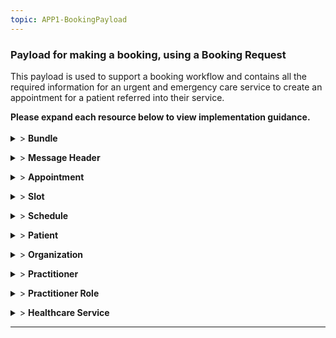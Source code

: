 ```yaml
---
topic: APP1-BookingPayload
---
```


### Payload for making a booking, using a Booking Request

This payload is used to support a booking workflow and contains all the required information for an urgent and emergency care service to create an appointment for a patient referred into their service.
<br>
 <div markdown="span" class="alert alert-warning" role="alert"><i class="fa fa-warning"></i>
  <b>Please expand each resource below to view implementation guidance.</b>
 </div>
</div>
<br>

<details>
  <summary>> <b class="barslink">Bundle</b></summary>
  
  
  
      <p>
              
        <p>The Bundle resource is the container for the event message </p>
        {{tree:https://fhir.nhs.uk/StructureDefinition/BARSBundleMessage, hybrid}}
        <p>


| Data Item                                                        | Implementation Guidance                                                                                                                                                                                                                                                                                                                                                                                                                                               | Necessity | Cadinality UKCore | Example Value(s)                                                                         |
|------------------------------------------------------------------|-----------------------------------------------------------------------------------------------------------------------------------------------------------------------------------------------------------------------------------------------------------------------------------------------------------------------------------------------------------------------------------------------------------------------------------------------------------------------|-----------|-------------------|------------------------------------------------------------------------------------------|
| Bundle                                                           | https://simplifier.net/nhsbookingandreferrals/barsbundlemessage                                                                                                                                                                                                                                                                                                                                    |      | 1..1                   |                                                                                          |
| Bundle.id                                                        | This id is generated by the originating sender of the message, retained in subsequent messages..                                                                                                                                                                                                                                                                                                                                                                      | MUST      |                   | 79120f41-a431-4f08-bcc5-1e67006fcae0                                                     |
| Bundle.meta                                                      | https://www.hl7.org/fhir/resource.html#Meta                                                                                                                                                                                                                                                                                                                                                                                                                           | MUST      | 0..1              |                                                                                          |
| Bundle.meta.profile                                              | This MUST be populated with the structure definition for BaRSBundleMessage : 'https://fhir.nhs.uk/StructureDefinition/BARSBundleMessage' - FIXED VALUE                                                                                                                                                                                                                                                                                                                | MUST      | 0..1              | https://fhir.nhs.uk/StructureDefinition/BARSBundleMessage                                |
| Bundle.meta.lastUpdated                                          | All resources MUST include 'lastUpdated' value, under the meta section which MUST be the same timestamp for each resource when created from new, but MUST be a later timestamp on updates to resources, if the content of a particular resource contains updated info for subsequent updates. Otherwise, maintain the timestamp originally sent.                                                                                                                      | MUST      | 0..1              | 2023-03-08T12:01:08.4677672+00:00                                                        |
| Bundle.type                                                      | This MUST be populated with 'message' - FIXED VALUE                                                                                                                                                                                                                                                                                                                                                                                                                   | MUST      | 1..1              | message                                                                                  |
| Bundle.timestamp                                                 | This MUST be populated with the date that the content of the message was assembled. This date is not changed by middleware engines unless they add additional data that changes the meaning of the time of the message                                                                                                                                                                                                                                                | MUST      | 0..1              | 2023-03-08T12:01:08.4677672+00:00                                                        |
| Bundle.entry(s)                                                  | Follow BaRS profile guidance for populating this element                                                                                                                                                                                                                                                                                                                                                                                                              | MUST      |                   |                                                                                          |
| Bundle.entry.fullUrl                                             | This MUST be populated with the unique identifier for the resource entry. Transient id relative to the bundle                                                                                                                                                                                                                                                                                                                                                         | MUST      | 0..1              | urn:uuid:1cbdfb97-5859-48a4-8301-d54eab818d68                                            |
| Bundle.entry.resourceType                                        | This MUST be populated with the Resources detailed in the message definition.                                                                                                                                                                                                                                                                                                                                                                                         | MUST      | 0..1              | MessageHeader,Patient, Appointment                                                       |


</details>
<p>
<details>
  <summary>> <b class="barslink">Message Header</b></summary>
  
  
      <p>
              
        <p>A resource that describes the BaRS message being exchanged between two systems. It defines the way that the Appointment bundle should be processed when it is being consumed by a receiver</p>
        {{tree:https://fhir.nhs.uk/StructureDefinition/BARSMessageHeader-booking-request, hybrid}}
        <p>

| Data Item                                                        | Implementation Guidance                                                                                                                                                                                                                                                                                                                                                                                                                                               | Necessity | Cadinality UKCore | Example Value(s)                                                                         |
|------------------------------------------------------------------|-----------------------------------------------------------------------------------------------------------------------------------------------------------------------------------------------------------------------------------------------------------------------------------------------------------------------------------------------------------------------------------------------------------------------------------------------------------------------|-----------|-------------------|------------------------------------------------------------------------------------------|
| MessageHeader                                                    | https://simplifier.net/nhsbookingandreferrals/barsmessageheaderbookingrequest-duplicate-2                                                                                                                                                                                                                                                                                       |       | 1..1                   |                                                                                          |
| MessageHeader.meta                                               | https://www.hl7.org/fhir/resource.html#Meta                                                                                                                                                                                                                                                                                                                                                                                                                           | MUST      | 0..1              |                                                                                          |
| MessageHeader.meta.profile                                       | This MUST be populated with the structure definition forBARSMessageHeader-booking-request                                                                                                                                                                                                                                                                                                                                                                             | MUST      | 0..1              | https://fhir.nhs.uk/StructureDefinition/BARSMessageHeader-booking-request                |
| MessageHeader.meta.lastUpdated                                   | All resources MUST include 'lastUpdated' value, under the meta section which MUST be the same timestamp for each resource when created from new, but MUST be a later timestamp on updates to resources, if the content of a particular resource contains updated info for subsequent updates. Otherwise, maintain the timestamp originally sent.                                                                                                                      | MUST      | 0..1              | 2023-03-08T12:01:08.4677672+00:00                                                        |
| MessageHeader.extension                                          | This MUST be populated with details of the Clinical  Decision Support System used                                                                                                                                                                                                                                                                                                                                                                                     | MUST      | 0..1              |                                                                                          |
| MessageHeader.extension.url                                      | This MUST be populated with 'https://fhir.nhs.uk/StructureDefinition/CDSSExtension' - FIXED VALUE                                                                                                                                                                                                                                                                                                                                                                     | MUST      | 0..1              | https://fhir.nhs.uk/StructureDefinition/CDSSExtension                                    |
| MessageHeader.extension.extension                                |                                                                                                                                                                                                                                                                                                                                                                                                                                                                       | MUST      | 0..1              |                                                                                          |
| MessageHeader.extension.extension.url                            | This MUST be populated with the pre-defined Clinical Decision Support System software url - FIXED VALUE                                                                                                                                                                                                                                                                                                                                                               | MUST      | 0..1              | requesterCDSSSoftware                                                                    |
| MessageHeader.extension.extension.valueString                    | This MUST be populated with the Clinical Decision Support System software name e.g. Pathways                                                                                                                                                                                                                                                                                                                                                                          | MUST      | 0..1              | Pathways                                                                                 |
| MessageHeader.extension.extension                                |                                                                                                                                                                                                                                                                                                                                                                                                                                                                       | MUST      | 0..1              |                                                                                          |
| MessageHeader.extension.extension.url                            | This MUST be populated with the pre-defined Clinical Decision Support System software Version url - FIXED VALUE                                                                                                                                                                                                                                                                                                                                                       | MUST      | 0..1              | requesterCDSSVersion                                                                     |
| MessageHeader.extension.extension.valueString                    | This MUST be populated with the Clinical Decision Support System software Version name e.g. 30.2.0                                                                                                                                                                                                                                                                                                                                                                    | MUST      | 0..1              | 30.2.0                                                                                   |
| MessageHeader.eventcoding                                        |                                                                                                                                                                                                                                                                                                                                                                                                                                                                       | MUST      | 1..1              |                                                                                          |
| MessageHeader.eventcoding.system                                 | This MUST be populated with CodeSystem 'https://fhir.nhs.uk/CodeSystem/message-events-bars' - FIXED VALUE                                                                                                                                                                                                                                                                                                                                                             | MUST      | 0..1              | https://fhir.nhs.uk/CodeSystem/message-events-bars                                       |
| MessageHeader.eventcoding.code                                   | The status MUST be populated with 'booking-request'. See CodeSystem: 'https://fhir.nhs.uk/CodeSystem/message-events-bars' - FIXED VALUE                                                                                                                                                                                                                                                                                                                               | MUST      | 0..1              | booking-request                                                                          |
| MessageHeader.destination                                        |                                                                                                                                                                                                                                                                                                                                                                                                                                                                       | MUST      | 0..1              |                                                                                          |
| MessageHeader.destination.receiver                               |                                                                                                                                                                                                                                                                                                                                                                                                                                                                       | MUST      | 0..1              |                                                                                          |
| MessageHeader.destination.receiver.reference                     | This MUST be populated with the full url to the Receiving Organisation resource.                                                                                                                                                                                                                                                                                                                                                                                      | MUST      | 0..1              | urn:uuid:10397afd-479c-42ea-9d5d-e4024481e0f8                                            |
| MessageHeader.destination.endpoint                               | This MUST be populated with the system and Service ID separated by a pipe. for example https://fhir.nhs.uk/id/dos-service-id\|11111111, this is to ensure the receiver knows the intended destination.                                                                                                                                                                                                                                                                | MUST      | 1..1              | https://fhir.nhs.uk/id/dos-service-id\|1122334455                                        |
| MessageHeader.sender                                             |                                                                                                                                                                                                                                                                                                                                                                                                                                                                       | MUST      | 0..1              |                                                                                          |
| MessageHeader.sender.reference                                   | This MUST be populated. Follow BaRS profile guidance for populating this element                                                                                                                                                                                                                                                                                                                                                                                      | MUST      | 0..1              | urn:uuid:07939a0c-2854-46ff-9282-ad906bc93679                                            |
| MessageHeader.source                                             |                                                                                                                                                                                                                                                                                                                                                                                                                                                                       | MUST      | 1..1              |                                                                                          |
| MessageHeader.source.name                                        | This MUST be populated with the sending system supplier name                                                                                                                                                                                                                                                                                                                                                                                                          | MUST      | 0..1              | Patient Access System                                                                    |
| MessageHeader.source.software                                    | This SHOULD be populated with the sending software application name                                                                                                                                                                                                                                                                                                                                                                                                   | SHOULD    | 0..1              | Supplier Software                                                                        |
| MessageHeader.source.version                                     | This SHOULD be populated with the sending software version                                                                                                                                                                                                                                                                                                                                                                                                            | SHOULD    | 0..1              | V1.0.0                                                                                   |
| MessageHeader.source.contact                                     |                                                                                                                                                                                                                                                                                                                                                                                                                                                                       | SHOULD    | 0..1              |                                                                                          |
| MessageHeader.source.contact.system                              | This SHOULD be populated with the Contact Type - phone \| fax \| email \| pager \| url \| sms \| other                                                                                                                                                                                                                                                                                                                                                                | SHOULD    | 0..1              | phone                                                                                    |
| MessageHeader.source.contact.value                               | This SHOULD be populated with the Contact Type value                                                                                                                                                                                                                                                                                                                                                                                                                  | SHOULD    | 0..1              | +44 (0123) 123 4567                                                                      |
| MessageHeader.source.endpoint                                    | This MUST be populated with the system and Service ID separated by a pipe. for example https://fhir.nhs.uk/id/dos-service-id\|11111111, this is to ensure the receiver knows where any response messages SHOULD be addressed.                                                                                                                                                                                                                                         | MUST      | 1..1              | https://fhir.nhs.uk/id/dos-service-id\\|5566778899                                       |
| MessageHeader.reason                                             |                                                                                                                                                                                                                                                                                                                                                                                                                                                                       | MUST      | 0..1              |                                                                                          |
| MessageHeader.reason.coding                                      |                                                                                                                                                                                                                                                                                                                                                                                                                                                                       | MUST      | 0..1              |                                                                                          |
| MessageHeader.reason.coding.system                               | This MUST be populated with 'https://fhir.nhs.uk/CodeSystem/message-reason-bars' - FIXED VALUE                                                                                                                                                                                                                                                                                                                                                                        | MUST      | 0..1              | https://fhir.nhs.uk/CodeSystem/message-reason-bars                                       |
| MessageHeader.reason.coding.code                                 | This MUST be populated with 'new' in a new message and 'update' for an update. See CodeSystem: 'https://fhir.nhs.uk/CodeSystem/message-events-bars'                                                                                                                                                                                                                                                                                                                   | MUST      | 0..1              | new                                                                                      |
| MessageHeader.reason.coding.display                              | This SHOULD be populated with 'new' in a new message and 'update' for an update.                                                                                                                                                                                                                                                                                                                                                                                      | SHOULD    | 0..1              | New                                                                                      |
| MessageHeader.focus                                              |                                                                                                                                                                                                                                                                                                                                                                                                                                                                       | MUST      | 0..*              |                                                                                          |
| MessageHeader.focus.reference                                    | This MUST be populated with a reference to the Appointment                                                                                                                                                                                                                                                                                                                                                                                                            | MUST      | 0..1              | urn:uuid:236bb75d-90ef-461f-b71e-fde7f899802c                                            |
| MessageHeader.definition                                         | This MUST be populated with the MessageDefinition the bundle is based on. This will be used for validation. Value - https://fhir.nhs.uk/MessageDefinition/bars-message-booking-request                                                                                                                                                                                                                                                                                | MUST      | 0..1              | https://fhir.nhs.uk/MessageDefinition/bars-message-booking-request                       |


 
</details>
<p>
<details>
  <summary>> <b class="barslink">Appointment</b></summary>
  
  
    
      <p>
              
        <p>This resource will be used to communicate information about an Appointment and is the focus of the Booking interation.</p>
        {{tree:https://fhir.hl7.org.uk/StructureDefinition/UKCore-Appointment , hybrid}}
        <p>



| Data Item                                                        | Implementation Guidance                                                                                                                                                                                                                                                                                                                                                                                                                                               | Necessity | Profile cardinality | Example Value(s)                                                                         |
|------------------------------------------------------------------|-----------------------------------------------------------------------------------------------------------------------------------------------------------------------------------------------------------------------------------------------------------------------------------------------------------------------------------------------------------------------------------------------------------------------------------------------------------------------|-----------|---------------------|------------------------------------------------------------------------------------------|
| Appointment                                                      | https://simplifier.net/hl7fhirukcorer4/ukcore-appointment                                                                                                                                                                                                                                                                                                                       |           | 1..1                |                                                                                          |
| Appointment.id                                                   | This MUST only be populated with an id generated by the Receiver in the synchronous HTTP response.                                                                                                                                                                                                                                                                                                                                                                    | MUST      | 0..1                | 3713c8fc-dbcf-4f90-bacf-89d99e434e9b                                                     |
| Appointment.meta                                                 | https://www.hl7.org/fhir/resource.html#Meta                                                                                                                                                                                                                                                                                                                                                                                                                           | MUST      | 1..1                |                                                                                          |
| Appointment.meta.profile                                         | This MUST be populated. Follow UK Core guidance for populating this element                                                                                                                                                                                                                                                                                                                                                                                           | MUST      | 1..1                | https://fhir.hl7.org.uk/StructureDefinition/UKCore-Appointment                           |
| Appointment.meta.lastupdated                                     | This MUST be populated. All resources MUST include 'lastUpdated' value, under meta section which MUST be the same timestamp for each resource when created from new, but MUST be a later timestamp on updates, if the content of a particular resource contains updated info for subsequent updates. Otherwise, maintain the timestamp originally sent.                                                                                                               | MUST      | 1..1                | 2023-03-08T12:01:08.4677672+00:00                                                        |
| Appointment.status                                               | This MUST be populated with 'booked' or 'cancelled'                                                                                                                                                                                                                                                                                                                                                                                                                   | MUST      | 1..1                | booked                                                                                   |
| Appointment.serviceCategory                                      |                                                                                                                                                                                                                                                                                                                                                                                                                                                                       |           |                     |                                                                                          |
| Appointment.serviceCategory.coding                               | BaRS Use Case                                                                                                                                                                                                                                                                                                                                                                                                                                                         | MUST      | 0..*                |                                                                                          |
| Appointment.serviceCategory.coding.system                        | This MUST be populated with CodeSystem 'https://fhir.nhs.uk/CodeSystem/usecases-categories-bars' - FIXED VALUE                                                                                                                                                                                                                                                                                                                                                        | MUST      | 0..1                | https://fhir.nhs.uk/CodeSystem/usecases-categories-bars                                  |
| Appointment.serviceCategory.coding.code                          | This MUST be populated with Code for the use-case. See CodeSystem: 'https://fhir.nhs.uk/CodeSystem/usecases-categories-bars'                                                                                                                                                                                                                                                                                                                                          | MUST      | 0..1                | A1T1                                                                                     |
| Appointment.serviceCategory.coding.display                       | This MUST be populated with Display for the use-case. See CodeSystem: 'https://fhir.nhs.uk/CodeSystem/usecases-categories-bars'                                                                                                                                                                                                                                                                                                                                       | MUST      | 0..1                | 111 - ED                                                                                 |
| Appointment.description                                          | This SHOULD be populated. It is the human readable description of the booking                                                                                                                                                                                                                                                                                                                                                                                         | SHOULD    | 0..1                | Reason for calling                                                                       |
| Appointment.start                                                | This MUST be populated with the Start time of the booking                                                                                                                                                                                                                                                                                                                                                                                                             | MUST      | 0..1                | 2021-10-12T12:30:00+00:00                                                                |
| Appointment.end                                                  | This MUST be populated with the End time of the booking                                                                                                                                                                                                                                                                                                                                                                                                               | MUST      | 0..1                | 2021-10-12T12:30:00+00:00                                                                |
| Appointment.slot                                                 |                                                                                                                                                                                                                                                                                                                                                                                                                                                                       | MUST      | 0..*                |                                                                                          |
| Appointment.slot.reference                                       | This MUST be populated with the local logical bundle reference to the Slot resource                                                                                                                                                                                                                                                                                                                                                                                   | MUST      | 0..1                | urn:uuid:c3f6145e-1a26-4345-b3f2-dccbcba62049                                            |
| Appointment.created                                              | This MUST only be populated with the date/time the booking was generated by the Receiver in the synchronous HTTP response.                                                                                                                                                                                                                                                                                                                                            | MUST      | 0..1                | 2021-10-11T15:01:30+00:00"                                                               |
| Appointment.basedOn                                              | This MAY be populated. When the Service Request is made before the booking in the workflow this MUST be populated.                                                                                                                                                                                                                                                                                                                                                    | MAY       | 0..*                |                                                                                          |
| Appointment.basedOn.reference                                    | This MAY be populated. This is MUST be the relative reference to the Service Request when referral is made before booking in the workflow                                                                                                                                                                                                                                                                                                                             | MAY       | 0..1                | ServiceRequest/236bb75d-90ef-461f-b71e-fde7f899802c                                      |
| Appointment.participant                                          |                                                                                                                                                                                                                                                                                                                                                                                                                                                                       | MUST      | 1..1                |                                                                                          |
| Appointment.participant.actor                                    | This MUST be populated with reference to the patient                                                                                                                                                                                                                                                                                                                                                                                                                  | MUST      | 0..1                |                                                                                          |
| Appointment.participant.actor.reference                          | This MUST be populated with the local logical bundle reference to the Patient resource                                                                                                                                                                                                                                                                                                                                                                                | MUST      | 0..1                | urn:uuid:3a62607b-df65-4932-940c-14262787f62d                                            |
| Appointment.participant.actor.status                             | This MUST be populated with 'accepted' - FIXED VALUE                                                                                                                                                                                                                                                                                                                                                                                                                  | MUST      | 1..1                | accepted                                                                                 |

  
</details>
<p>
<details>
  <summary>> <b class="barslink">Slot</b></summary>
  <p> This resource will be used to communicate information about the slot. The Slot resource retrieved via the GET /Slot request and MUST be returned how it was received</p>
        {{tree:https://fhir.hl7.org.uk/StructureDefinition/UKCore-Slot , hybrid}}



</details>
<p>
<details>
  <summary>> <b class="barslink">Schedule</b></summary>
  
  
      <p>
              
        <p>This resource will be used to communicate information about the schedule. The Schedule resource retrieved via the GET /Slot request and MUST be returned how it was received</p>
        {{tree:https://fhir.hl7.org.uk/StructureDefinition/UKCore-Schedule  , hybrid}}
        <p>



</details>
<p>

<details>
  <summary>> <b class="barslink">Patient</b></summary>
  <p>This resource is used to communicate details about the patient who is the subject of the booking.<br>It also includes contact information for third parties when required.</p>
        {{tree:https://fhir.hl7.org.uk/StructureDefinition/UKCore-Patient , hybrid}}
        <p>




| Data Item                                                        | Implementation Guidance                                                                                                                                                                                                                                                                                                                                                                                                                                               | Necessity | Cadinality UKCore | Example Value(s)                                                                         |
|------------------------------------------------------------------|-----------------------------------------------------------------------------------------------------------------------------------------------------------------------------------------------------------------------------------------------------------------------------------------------------------------------------------------------------------------------------------------------------------------------------------------------------------------------|-----------|-------------------|------------------------------------------------------------------------------------------|
| Patient                                                          | https://simplifier.net/hl7fhirukcorer4/ukcore-patient                                                                                                                                                                                                                               |           |  1..1                 |                                                                                          |
| Patient.id                                                       | This MUST only be populated with an id generated by the Receiver in the synchronous HTTP response.                                                                                                                                                                                                                                                                                                                                                                    | MUST      |                   | 9589fb37-87a2-48d8-968f-b371429208a8                                                     |
| Patient.meta                                                     | https://www.hl7.org/fhir/resource.html#Meta                                                                                                                                                                                                                                                                                                                                                                                                                           | MUST      | 1..1              |                                                                                          |
| Patient.meta.profile                                             | This MUST be populated. Follow UK Core guidance for populating this element                                                                                                                                                                                                                                                                                                                                                                                           | MUST      | 1..1              | https://fhir.hl7.org.uk/StructureDefinition/UKCore-Patient                               |
| Patient.meta.LastUpdate                                          | This MUST be populated. All resources MUST include 'lastUpdated' value, under meta section which MUST be the same timestamp for each resource when created from new, but MUST be a later timestamp on updates, if the content of a particular resource contains updated info for subsequent updates. Otherwise, maintain the timestamp originally sent.                                                                                                               | MUST      | 1..1              | 2023-03-08T12:01:08.4677672+00:00                                                        |
| Patient.identifier                                               |                                                                                                                                                                                                                                                                                                                                                                                                                                                                       | SHOULD    | 0..*              |                                                                                          |
| Patient.identifier.system                                        | This SHOULD be populated with namespace for the Identifier                                                                                                                                                                                                                                                                                                                                                                                                            | SHOULD    | 0..*              | https://fhir.nhs.uk/Id/nhs-number                                                        |
| Patient.identifier.value                                         | This SHOULD be populated with a  human readable patient identifier. When used this MUST be populated with the NHS number when available.If no NHS number is available this SHOULD be populated with the Local patient identifier.                                                                                                                                                                                                                                     | SHOULD    | 1..1              | 3478526985                                                                               |
| Patient.identifier.extension                                     | This extension is used to record the NHS number Verification status                                                                                                                                                                                                                                                                                                                                                                                                   | SHOULD    |                   |                                                                                          |
| Patient.identifier.extension.url                                 | This SHOULD be populated. Where used this MUST be populated with Structure Definition 'https://fhir.hl7.org.uk/StructureDefinition/Extension-UKCore-NHSNumberVerificationStatus' - FIXED VALUE                                                                                                                                                                                                                                                                        | SHOULD    | 0..1              | https://fhir.hl7.org.uk/StructureDefinition/Extension-UKCore-NHSNumberVerificationStatus |
| Patient.identifier.extension.valueCodeableConcept                |                                                                                                                                                                                                                                                                                                                                                                                                                                                                       | SHOULD    | 0..1              |                                                                                          |
| Patient.identifier.extension.valueCodeableConcept.coding         |                                                                                                                                                                                                                                                                                                                                                                                                                                                                       | SHOULD    | 0..1              |                                                                                          |
| Patient.identifier.extension.valueCodeableConcept.coding.system  | This SHOULD be populated. Where used this MUST be populated with CodeSystem - 'https://fhir.hl7.org.uk/CodeSystem/UKCore-NHSNumberVerificationStatus' - FIXED VALUE                                                                                                                                                                                                                                                                                                   | SHOULD    | 0..1              | https://fhir.hl7.org.uk/CodeSystem/UKCore-NHSNumberVerificationStatus                    |
| Patient.identifier.extension.valueCodeableConcept.coding.code    | This SHOULD be populated. Where used this MUST either be number-present-and-verified or no NHS number MUST be sent, no other status is valid                                                                                                                                                                                                                                                                                                                          | SHOULD    | 1..1              | number-present-and-verified                                                              |
| Patient.identifier.extension.valueCodeableConcept.coding.display | This SHOULD be populated. Where used this MUST either be populated with 'Number present and-verified' no other status is valid                                                                                                                                                                                                                                                                                                                                        | MAY       | 1..1              | Number present and verified                                                              |
| Patient.name                                                     |                                                                                                                                                                                                                                                                                                                                                                                                                                                                       | SHOULD    | 0..*              |                                                                                          |
| Patient.name.use                                                 | Follow UK Core guidance for populating this element                                                                                                                                                                                                                                                                                                                                                                                                                   | SHOULD    | 0..1              | official                                                                                 |
| Patient.name.text                                                | Follow UK Core guidance for populating this element                                                                                                                                                                                                                                                                                                                                                                                                                   | SHOULD    | 0..1              | Mrs Julie Jones                                                                          |
| Patient.name.family                                              | Follow UK Core guidance for populating this element                                                                                                                                                                                                                                                                                                                                                                                                                   | SHOULD    | 0..1              | Jones                                                                                    |
| Patient.name.given                                               | Follow UK Core guidance for populating this element                                                                                                                                                                                                                                                                                                                                                                                                                   | SHOULD    | 0..1              | Julie                                                                                    |
| Patient.name.prefix                                              | Follow UK Core guidance for populating this element                                                                                                                                                                                                                                                                                                                                                                                                                   | SHOULD    | 0..1              | Mrs                                                                                      |
| Patient.gender                                                   | Follow UK Core guidance for populating this element                                                                                                                                                                                                                                                                                                                                                                                                                   | SHOULD    | 0..1              | female                                                                                   |
| Patient.birthDate                                                | Follow UK Core guidance for populating this element                                                                                                                                                                                                                                                                                                                                                                                                                   | SHOULD    | 0..1              | 1959-05-04                                                                               |
| Patient.address                                                  |                                                                                                                                                                                                                                                                                                                                                                                                                                                                       | SHOULD    | 0..*              |                                                                                          |
| Patient.address.use                                              | This SHOULD be populated. Where used 'home' MUST only be used for the patient's official residing address. 'temp' is used for alternative current locations with an address format, otherwise, a Location resource can be used to pinpoint a location without a building address                                                                                                                                                                                      | SHOULD    | 0..1              | home                                                                                     |
| Patient.address.type                                             | Follow UK Core guidance for populating this element                                                                                                                                                                                                                                                                                                                                                                                                                   | SHOULD    | 0..1              | both                                                                                     |
| Patient.address.text                                             | Follow UK Core guidance for populating this element                                                                                                                                                                                                                                                                                                                                                                                                                   | SHOULD    | 0..1              | 22 Brightside Crescent, Overtown, West Yorkshire, LS10 4YU                               |
| Patient.address.line                                             | Follow UK Core guidance for populating this element                                                                                                                                                                                                                                                                                                                                                                                                                   | SHOULD    | 0..*              | 22 Brightside Crescent                                                                   |
| Patient.address.city                                             | Follow UK Core guidance for populating this element                                                                                                                                                                                                                                                                                                                                                                                                                   | SHOULD    | 0..1              | Overtown                                                                                 |
| Patient.address.district                                         | Follow UK Core guidance for populating this element                                                                                                                                                                                                                                                                                                                                                                                                                   | SHOULD    | 0..1              | West Yorkshire                                                                           |
| Patient.address.postalCode                                       | Follow UK Core guidance for populating this element                                                                                                                                                                                                                                                                                                                                                                                                                   | SHOULD    | 0..1              | LS10 4YU                                                                                 |
| Patient.contact                                                  | This MUST be used to record telecom information for the patient and/or the patient's representative for the encounter                                                                                                                                                                                                                                                                                                                                                 | MUST      | 0..*              |                                                                                          |
| Patient.contact.extension                                        |                                                                                                                                                                                                                                                                                                                                                                                                                                                                       | MUST      | 0..*              |                                                                                          |
| Patient.contact.extension.url                                    | This MUST be populated with Structure Definition 'https://fhir.hl7.org.uk/StructureDefinition/Extension-UKCore-ContactRank' - FIXED VALUE                                                                                                                                                                                                                                                                                                                             | MUST      | 0..1              | https://fhir.hl7.org.uk/StructureDefinition/Extension-UKCore-ContactRank                 |
| Patient.contact.extension.urlvaluePositiveInt                    | This MUST be populated with the rank of the whole contact and MUST be populated with the value '1' for the primary person to contact for referral. There MUST be at least one contact for the referral.                                                                                                                                                                                                                                                               | MUST      | 0..1              | 1                                                                                        |
| Patient.contact.relationship                                     |                                                                                                                                                                                                                                                                                                                                                                                                                                                                       | MUST      | 0..1              |                                                                                          |
| Patient.contact.relationship.coding                              |                                                                                                                                                                                                                                                                                                                                                                                                                                                                       | MUST      | 0..1              |                                                                                          |
| Patient.contact.relationship.coding.system                       | This MUST be populated with the CodeSystem from the ValueSet 'https://simplifier.net/hl7fhirukcorer4/valueset-ukcore-personrelationshiptype'.<br>Where the contact details relate to the patient this relationship MUST be populated with the value 'self'.<br>Where the contact details relate to a patient's representative this SHOULD be populated with their relationship to the patient.<br>If the relationship is not known this SHOULD be populated with the value 'Unknown' | MUST      | 0..1              | http://terminology.hl7.org/CodeSystem/v2-0131                 |
| Patient.contact.relationship.coding.code                         | This MUST be populated with Code of CodeSystem value. See ValueSet 'https://simplifier.net/hl7fhirukcorer4/valueset-ukcore-personrelationshiptype'.                                                                                                                                                                                                                                                                                                                                  | MUST      | 0..1              | EP                                                                                       |
| Patient.contact.relationship.coding.display                      | This MUST be populated with Display of CodeSystem value. See ValueSet 'https://simplifier.net/hl7fhirukcorer4/valueset-ukcore-personrelationshiptype'.                                                                                                                                                                                                                                                                                                                               | MUST      | 0..1              | EP                                                                                       |
| Patient.contact.name                                             |                                                                                                                                                                                                                                                                                                                                                                                                                                                                       | SHOULD    | 0..1              |                                                                                          |
| Patient.contact.name.family                                      | This SHOULD be populated. Follow UK Core guidance for populating this element                                                                                                                                                                                                                                                                                                                                                                                         | SHOULD    | 0..1              | Grayson                                                                                  |
| Patient.contact.name.given                                       | This SHOULD be populated. Follow UK Core guidance for populating this element                                                                                                                                                                                                                                                                                                                                                                                         | SHOULD    | 0..1              | Jack                                                                                     |
| Patient.contact.telecom                                          |                                                                                                                                                                                                                                                                                                                                                                                                                                                                       | SHOULD    | 0..*              |                                                                                          |
| Patient.contact.telecom.system                                   | This MUST be populated for the rank 1 contact. There MUST be at least one contact phone number for the referral                                                                                                                                                                                                                                                                                                                                                       | MUST      |                   | phone                                                                                    |
| Patient.contact.telecom.value                                    | This MUST be populated. Follow UK Core guidance for populating this element                                                                                                                                                                                                                                                                                                                                                                                           | MUST      | 0..1              | 0789 1234567                                                                             |
| Patient.contact.gender                                           | This SHOULD be populated. Follow UK Core guidance for populating this element                                                                                                                                                                                                                                                                                                                                                                                         | SHOULD    | 0..1              | male                                                                                     |
| Patient.Communication                                            |                                                                                                                                                                                                                                                                                                                                                                                                                                                                       | SHOULD    | 0..1              |                                                                                          |
| Patient.Communication.Language                                   |                                                                                                                                                                                                                                                                                                                                                                                                                                                                       | SHOULD    | 0..1              |                                                                                          |
| Patient.Communication.Language.coding                            |                                                                                                                                                                                                                                                                                                                                                                                                                                                                       | SHOULD    | 0..1              |                                                                                          |
| Patient.Communication.Language.coding.code                       | This SHOULD be populated. Follow UK Core guidance for populating this element                                                                                                                                                                                                                                                                                                                                                                                         | SHOULD    | 0..*              | en                                                                                       |
| Patient.Communication.Language.coding.system                     | This SHOULD be populated. Follow UK Core guidance for populating this element                                                                                                                                                                                                                                                                                                                                                                                         | SHOULD    | 0..1              | https://fhir.hl7.org.uk/CodeSystem/UKCore-HumanLanguage                                  |
| Patient.Communication.Language.coding.display                    | This SHOULD be populated. Follow UK Core guidance for populating this element                                                                                                                                                                                                                                                                                                                                                                                         | SHOULD    | 0..1              | English                                                                                  |
| Patient.Communication.Language.preferred                         | This SHOULD be populated. Follow UK Core guidance for populating this element                                                                                                                                                                                                                                                                                                                                                                                         | SHOULD    | 0..1              | TRUE                                                                                     |
| Patient.extension                                                |                                                                                                                                                                                                                                                                                                                                                                                                                                                                       | SHOULD    | 0..*              |                                                                                          |
| Patient.extension.url                                            | This SHOULD be populated. Follow UK Core guidance for populating this element                                                                                                                                                                                                                                                                                                                                                                                         | SHOULD    | 1..1              | https://fhir.hl7.org.uk/StructureDefinition/Extension-UKCore-EthnicCategory              |
| Patient.extension.valueCodeableConcept                       |                                                                                                                                                                                                                                                                                                                                                                                                                                                                       | SHOULD    | 0..1              |                                                                                          |
| Patient.extension.valueCodeableConcept.coding                |                                                                                                                                                                                                                                                                                                                                                                                                                                                                       | SHOULD    | 0..*              |                                                                                          |
| Patient.extension.valueCodeableConcept.coding.system         | This SHOULD be populated. Follow UK Core guidance for populating this element                                                                                                                                                                                                                                                                                                                                                                                         | SHOULD    | 0..1              | https://fhir.hl7.org.uk/CodeSystem/UKCore-EthnicCategory                                 |
| Patient.extension.valueCodeableConcept.coding.code           | This SHOULD be populated. Follow UK Core guidance for populating this element                                                                                                                                                                                                                                                                                                                                                                                         | SHOULD    | 0..1              | A                                                                                        |
| Patient.extension.valueCodeableConcept.coding.display        | This SHOULD be populated. Follow UK Core guidance for populating this element                                                                                                                                                                                                                                                                                                                                                                                         | SHOULD    | 0..1              | British, Mixed British                                                                   |
| Patient.generalPractitioner                                      | This SHOULD be populated with a reference to the GP Surgery ONLY rather than a specific practitioner                                                                                                                                                                                                                                                                                                                                                                  | SHOULD    | 0..1              |                                                                                          |
| Patient.generalPractitioner.reference                            | This SHOULD be populated. Where populated this MUST reference to an Organisation resource                                                                                                                                                                                                                                                                                                                                                                             | SHOULD    | 0..1              | urn:uuid:b83d13e2-8c2e-422c-88ac-63b8e86a4411                                            |


</details>
<p>
<details>
  <summary>> <b class="barslink">Organization</b></summary>
  <p> This resource is used to communicate details about the sender and receiver organisations.</p>
        {{tree:https://fhir.hl7.org.uk/StructureDefinition/UKCore-Organization , hybrid}}
        <p>

| Data Item                                                        | Implementation Guidance                                                                                                                                                                                                                                                                                                                                                                                                                                               | Necessity | Cadinality UKCore | Example Value(s)                                                                         |
|------------------------------------------------------------------|-----------------------------------------------------------------------------------------------------------------------------------------------------------------------------------------------------------------------------------------------------------------------------------------------------------------------------------------------------------------------------------------------------------------------------------------------------------------------|-----------|-------------------|------------------------------------------------------------------------------------------|
| Organization                                                     | https://simplifier.net/hl7fhirukcorer4/ukcore-organization                                                                                                                                                                                                                                                                                                            |           | 2..*                   |                                                                                          |
| Organization.id                                                  | This MUST only be populated with an id generated by the Receiver in the synchronous HTTP response.                                                                                                                                                                                                                                                                                                                                                                    | MUST      |                   | 5d897313-c62d-4e7e-92b7-b2199804fed3                                                     |
| Organization.meta                                                | https://www.hl7.org/fhir/resource.html#Meta                                                                                                                                                                                                                                                                                                                                                                                                                           | MUST      | 1..1              |                                                                                          |
| Organization.meta.profile                                        | This MUST be populated. Follow UK Core guidance for populating this element                                                                                                                                                                                                                                                                                                                                                                                           | MUST      | 1..1              | https://fhir.hl7.org.uk/StructureDefinition/UKCore-Organization                          |
| Organization.meta.lastUpdated                                    | This MUST be populated. All resources MUST include 'lastUpdated' value, under meta section which MUST be the same timestamp for each resource when created from new, but MUST be a later timestamp on updates, if the content of a particular resource contains updated info for subsequent updates. Otherwise, maintain the timestamp originally sent.                                                                                                               | MUST      | 1..1              | 2023-03-08T12:01:08.4677672+00:00                                                        |
| Organization.identifier                                          | This MUST be populated with an organisation identifier e.g. ODS code                                                                                                                                                                                                                                                                                                                                                                                                  | MUST      | 0..*              |                                                                                          |
| Organization.identifier.system                                   | This MUST be populated. Follow UK Core guidance for populating this element                                                                                                                                                                                                                                                                                                                                                                                           | MUST      | 0..1              | https://fhir.nhs.uk/id/ods-organization-code                                             |
| Organization.identifier.value                                    | This MUST be populated. Follow UK Core guidance for populating this element                                                                                                                                                                                                                                                                                                                                                                                           | MUST      | 0..1              | ABD01                                                                                    |
| Organization.name                                                | This MUST be populated. Follow UK Core guidance for populating this element                                                                                                                                                                                                                                                                                                                                                                                           | MUST      | 0..1              | Organisation name                                                                        |


</details>
<p>

<details>
  <summary>> <b class="barslink">Practitioner</b></summary>
  <p>This is used to carry details of the healthcare professional making the Booking</p>
        {{tree:https://fhir.hl7.org.uk/StructureDefinition/UKCore-Practitioner , hybrid}}
        <p>


| Data Item                                                        | Implementation Guidance                                                                                                                                                                                                                                                                                                                                                                                                                                               | Necessity | Cadinality UKCore | Example Value(s)                                                                         |
|------------------------------------------------------------------|-----------------------------------------------------------------------------------------------------------------------------------------------------------------------------------------------------------------------------------------------------------------------------------------------------------------------------------------------------------------------------------------------------------------------------------------------------------------------|-----------|-------------------|------------------------------------------------------------------------------------------|
| Practitioner                                                     | https://simplifier.net/hl7fhirukcorer4/ukcore-practitioner                                                                                                                                                                                                                                                                                                                     |           |0..*                   |                                                                                          |
| Practitioner.id                                                  | This MUST only be populated with an id generated by the Receiver in the synchronous HTTP response.                                                                                                                                                                                                                                                                                                                                                                    | MUST      | 1..1              | 51182cb1-b199-4222-85f5-16d5428f6358                                                     |
| Practitioner.meta                                                | https://www.hl7.org/fhir/resource.html#Meta                                                                                                                                                                                                                                                                                                                                                                                                                           | MUST      | 1..1              |                                                                                          |
| Practitioner.meta.profile                                        | This MUST be populated. Follow UK Core guidance for populating this element                                                                                                                                                                                                                                                                                                                                                                                           | MUST      | 1..1              | https://fhir.hl7.org.uk/StructureDefinition/UKCore-Practitioner                          |
| Practitioner.meta.lastUpdated                                    | This MUST be populated. All resources MUST include 'lastUpdated' value, under meta section which MUST be the same timestamp for each resource when created from new, but MUST be a later timestamp on updates, if the content of a particular resource contains updated info for subsequent updates. Otherwise, maintain the timestamp originally sent.                                                                                                               | MUST      | 1..1              | 2023-03-08T12:01:08.4677672+00:00                                                        |
| Practitioner.identifier                                          | This MUST be populated. Follow UK Core guidance for populating this element                                                                                                                                                                                                                                                                                                                                                                                           | MUST      | 0..*              |                                                                                          |
| Practitioner.identifier.system                                   | This MUST be populated. Follow UK Core guidance for populating this element                                                                                                                                                                                                                                                                                                                                                                                           | MUST      | 0..1              | https://fhir.nhs.uk/Id/sds-role-profile-id                                               |
| Practitioner.identifier.value                                    | This MUST be populated. Follow UK Core guidance for populating this element                                                                                                                                                                                                                                                                                                                                                                                           | MUST      | 0..1              | PT2489                                                                                   |
| Practitioner.name                                                |                                                                                                                                                                                                                                                                                                                                                                                                                                                                       | SHOULD    | 0..*              |                                                                                          |
| Practitioner.name.family                                         | Follow UK Core guidance for populating this element                                                                                                                                                                                                                                                                                                                                                                                                                   | SHOULD    | 0..1              | BLAKE                                                                                    |
| Practitioner.name.given                                          | Follow UK Core guidance for populating this element                                                                                                                                                                                                                                                                                                                                                                                                                   | SHOULD    | 0..1              | Marcy                                                                                    |
| Practitioner.telecom                                             |                                                                                                                                                                                                                                                                                                                                                                                                                                                                       | SHOULD    | 0..*              |                                                                                          |
| Practitioner.telecom.system                                      | Follow UK Core guidance for populating this element                                                                                                                                                                                                                                                                                                                                                                                                                   | SHOULD    | 0..1              | phone                                                                                    |
| Practitioner.telecom.value                                       | Follow UK Core guidance for populating this element                                                                                                                                                                                                                                                                                                                                                                                                                   | SHOULD    | 0..1              | 0205568263                                                                               |
| Practitioner.telecom.use                                         | Follow UK Core guidance for populating this element                                                                                                                                                                                                                                                                                                                                                                                                                   | SHOULD    | 0..1              | work                                                                                     |


</details>
<p>

<details>
  <summary>> <b class="barslink">Practitioner Role</b></summary>
  <p>This is used to carry the role of the practitioner making the referral. Note this may be the  call handler</p>
        {{tree:https://fhir.hl7.org.uk/StructureDefinition/UKCore-PractitionerRole , hybrid}}
        <p>


| Data Item                                                        | Implementation Guidance                                                                                                                                                                                                                                                                                                                                                                                                                                               | Necessity | Cadinality UKCore | Example Value(s)                                                                         |
|------------------------------------------------------------------|-----------------------------------------------------------------------------------------------------------------------------------------------------------------------------------------------------------------------------------------------------------------------------------------------------------------------------------------------------------------------------------------------------------------------------------------------------------------------|-----------|-------------------|------------------------------------------------------------------------------------------|
| PractitionerRole                                                 | https://simplifier.net/hl7fhirukcorer4/ukcore-practitionerrole                                                                                                                                                                                                                                                                                       |           | 0..*                   |                                                                                          |
| PractitionerRole.id                                              | This MUST only be populated with an id generated by the Receiver in the synchronous HTTP response.                                                                                                                                                                                                                                                                                                                                                                    | MUST      | 1..1              | 1801e180-e6a1-4753-8a55-ab2d1cff6549                                                     |
| PractitionerRole.meta                                            | https://www.hl7.org/fhir/resource.html#Meta                                                                                                                                                                                                                                                                                                                                                                                                                           | MUST      | 1..1              |                                                                                          |
| PractitionerRole.meta.profile                                    | This MUST be populated. Follow UK Core guidance for populating this element                                                                                                                                                                                                                                                                                                                                                                                           | MUST      | 1..1              | https://fhir.hl7.org.uk/StructureDefinition/UKCore-PractitionerRole                      |
| PractitionerRole.meta.lastUpdated                                | This MUST be populated. All resources MUST include 'lastUpdated' value, under meta section which MUST be the same timestamp for each resource when created from new, but MUST be a later timestamp on updates, if the content of a particular resource contains updated info for subsequent updates. Otherwise, maintain the timestamp originally sent.                                                                                                               | MUST      | 1..1              | 2023-03-08T12:01:08.4677672+00:00                                                        |
| PractitionerRole.practitioner                                    |                                                                                                                                                                                                                                                                                                                                                                                                                                                                       | MUST      | 0..1              |                                                                                          |
| PractitionerRole.practitioner.reference                          | This MUST be populated. Follow UK Core guidance for populating this element                                                                                                                                                                                                                                                                                                                                                                                           | MUST      | 0..1              | urn:uuid:7d948662-bade-450e-b6c5-9bb6ee39cb56                                            |
| PractitionerRole.Organisation                                    |                                                                                                                                                                                                                                                                                                                                                                                                                                                                       | MUST      | 0..1              |                                                                                          |
| PractitionerRole.Organisation.reference                          | This MUST be populated. Follow UK Core guidance for populating this element                                                                                                                                                                                                                                                                                                                                                                                           | MUST      | 0..1              | urn:uuid:7d948662-bade-450e-b6c5-9bb6ee39cb51                                            |
| PractitionerRole.code                                            |                                                                                                                                                                                                                                                                                                                                                                                                                                                                       | SHOULD    | 0..*              |                                                                                          |
| PractitionerRole.code.coding                                     | This SHOULD be populated when indicating the roles a practitioner can perform                                                                                                                                                                                                                                                                                                                                                                                         | SHOULD    | 1..1              |                                                                                          |
| PractitionerRole.code.coding.system                              | This MUST be populated with the CodeSystem from the ValueSet 'https://fhir.hl7.org.uk/ValueSet/UKCore-PractitionerRoleCode' - FIXED VALUE                                                                                                                                                                                                                                                                                                                             | SHOULD    | 0..1              | https://fhir.hl7.org.uk/ValueSet/UKCore-PractitionerRoleCode                             |
| PractitionerRole.code.coding.code                                | This MUST be populated with Code of CodeSystem value. See ValueSet 'https://fhir.hl7.org.uk/ValueSet/UKCore-PractitionerRoleCode'.                                                                                                                                                                                                                                                                                                                                    | SHOULD    | 0..1              | 224508005                                                                                |
| PractitionerRole.code.coding.display                             | This MUST be populated with Display of CodeSystem value. See ValueSet 'https://fhir.hl7.org.uk/ValueSet/UKCore-PractitionerRoleCode'.                                                                                                                                                                                                                                                                                                                                 | SHOULD    | 0..1              | Administrative healthcare staff                                                          |




</details>
<p>

<details>
   <summary>> <b class="barslink">Healthcare Service</b></summary>
  <p> The HealthcareService the request is being made of - Receiver. The HealthcareService resource is retrieved via the GET /Slot request and SHOULD be returned how it was received but MAY be added to. The Id value MUST remain the same.</p>
        {{tree:https://fhir.hl7.org.uk/StructureDefinition/UKCore-HealthcareService  , hybrid}}


| Data Item                                                        | Implementation Guidance                                                                                                                                                                                                                                                                                                                                                                                                                                               | Necessity | Cadinality UKCore | Example Value(s)                                                                         |
|------------------------------------------------------------------|-----------------------------------------------------------------------------------------------------------------------------------------------------------------------------------------------------------------------------------------------------------------------------------------------------------------------------------------------------------------------------------------------------------------------------------------------------------------------|-----------|-------------------|------------------------------------------------------------------------------------------|
| HealthcareService                                                | https://simplifier.net/hl7fhirukcorer4/ukcore-healthcareservice                                                                                                                                                                                                                                                                                                                               |           | 1..1                   |                                                                                          |
| HealthcareService.id                                             | This MUST be populated with the value retrieved for the resource via the GET /Sot request.                                                                                                                                                                                                                                                                                                                                                                    | MUST      | 1..1              | 1801e180-e6a1-4753-8a55-ab2d1cff6549                                                     |
| HealthcareService.meta                                           | https://www.hl7.org/fhir/resource.html#Meta                                                                                                                                                                                                                                                                                                                                                                                                                           | MUST      | 1..1              |                                                                                          |
| HealthcareService.meta.profile                                   | This MUST be populated. Follow UK Core guidance for populating this element                                                                                                                                                                                                                                                                                                                                                                                           | MUST      | 1..1              | https://fhir.hl7.org.uk/StructureDefinition/UKCore-HealthcareService                     |
| HealthcareService.meta.lastUpdated                               | This MUST be populated. All resources MUST include 'lastUpdated' value, under meta section which MUST be the same timestamp for each resource when created from new, but MUST be a later timestamp on updates, if the content of a particular resource contains updated info for subsequent updates. Otherwise, maintain the timestamp originally sent.                                                                                                               | MUST      | 1..1              | 2023-03-08T12:01:08.4677672+00:00                                                        |
| HealthcareService.identifier                                     |                                                                                                                                                                                                                                                                                                                                                                                                                                                                       | MUST      | 0..*              |                                                                                          |
| HealthcareService.identifier.system                              | This MUST be populated. Follow UK Core guidance for populating this element                                                                                                                                                                                                                                                                                                                                                                                           | MUST      | 0..1              | https://system.supplier.co.uk/My/Healthcare/Services                                     |
| HealthcareService.identifier.value                               | This MUST be populated with the receiving HealthcareService identifier e.g  ODS code                                                                                                                                                                                                                                                                                                                                                                                    | MUST      | 0..1              | 100                                                                                      |
| HealthcareService.active                                         | This MUST be populated. Follow UK Core guidance for populating this element                                                                                                                                                                                                                                                                                                                                                                                           | MUST      |                   |                                                                                          |
| HealthcareService.providedBy                                     | This MUST be populated. Follow UK Core guidance for populating this element                                                                                                                                                                                                                                                                                                                                                                                           | MUST      |                   |                                                                                          |
| HealthcareService.providedBy.reference                           | link to the Organisation the request is being made of                                                                                                                                                                                                                                                                                                                                                                                                                 | MUST      |                   |                                                                                          |
| HealthcareService.location                                       |                                                                                                                                                                                                                                                                                                                                                                                                                                                                       | MAY       | 0..*              |                                                                                          |
| HealthcareService.location.reference                             | Follow UK Core guidance for populating this element                                                                                                                                                                                                                                                                                                                                                                                                                   | MAY       | 0..1              | urn:uuid:860e4c37-4e36-45fb-8fca-41132cd937a5                                            |
| HealthcareService.name                                           | This MUST be populated. Follow UK Core guidance for populating this element                                                                                                                                                                                                                                                                                                                                                                                           | MUST      | 0..1              | Healthcare Service Name                                                                  |



</details>
<p>

<hr>